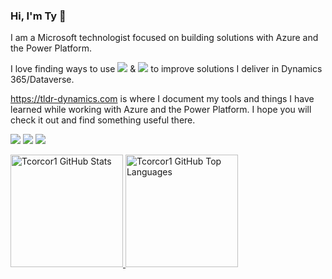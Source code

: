 ### Hi, I'm Ty 👋

I am a Microsoft technologist focused on building solutions with Azure and the Power Platform.

I love finding ways to use <img src="https://img.shields.io/badge/Vue-grey?logo=vue.js&style=plastic" /> & <img src="https://img.shields.io/badge/React-grey?logo=react&style=plastic" /> to improve solutions I deliver in Dynamics 365/Dataverse.

<https://tldr-dynamics.com> is where I document my tools and things I have learned while working with Azure and the Power Platform. I hope you will check it out and find something useful there.

<a href="https://www.linkedin.com/in/ty-corcoran-a62a8221/" alt="LinkedIn" target="_blank"><img src="https://img.shields.io/badge/Connect-blue?logo=linkedin&style=plastic" /></a>
<a href="mailto:tldr.dynamics@gmail.com" target="_blank"><img src="https://img.shields.io/badge/gmail-grey?logo=gmail&style=plastic" /></a>
<a href="https://twitter.com/TyCorcoran5" alt="Twitter" target="_blank"><img src="https://img.shields.io/twitter/follow/TyCorcoran5?label=Follow&style=social" /></a>

<a href="https://github.com/tcorcor1">
  <img height="180em" src="https://github-readme-stats.vercel.app/api?username=tcorcor1&count_private=true&show_icons=true&theme=dark&layout=compact&hide=prs,contribs" alt="Tcorcor1 GitHub Stats" />
  <img height="180em" src="https://github-readme-stats.vercel.app/api/top-langs/?username=tcorcor1&show_icons=true&locale=en&layout=compact&theme=dark" alt="Tcorcor1 GitHub Top Languages" />
</a>
